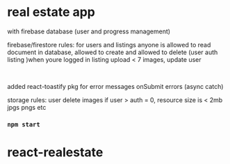 # real estate app 

with firebase database (user and progress management)

firebase/firestore rules: for users and listings
anyone is allowed to read document in database, allowed to create and allowed to delete (user auth listing )when youre logged in  listing upload < 7 images, update user

<br>

added react-toastify pkg for error messages onSubmit errors (async catch)

storage rules: user delete images if user > auth = 0, resource size is < 2mb jpgs pngs etc


### `npm start`


# react-realestate
